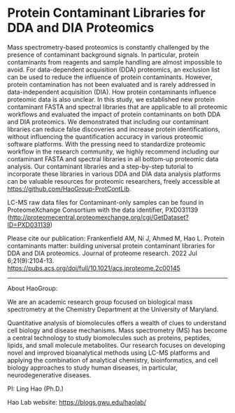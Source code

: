 # Protein Contaminant Libraries for DDA and DIA Proteomics

Mass spectrometry-based proteomics is constantly challenged by the presence of contaminant background signals. In particular, protein contaminants from reagents and sample handling are almost impossible to avoid. For data-dependent acquisition (DDA) proteomics, an exclusion list can be used to reduce the influence of protein contaminants. However, protein contamination has not been evaluated and is rarely addressed in data-independent acquisition (DIA). How protein contaminants influence proteomic data is also unclear. In this study, we established new protein contaminant FASTA and spectral libraries that are applicable to all proteomic workflows and evaluated the impact of protein contaminants on both DDA and DIA proteomics. We demonstrated that including our contaminant libraries can reduce false discoveries and increase protein identifications, without influencing the quantification accuracy in various proteomic software platforms. With the pressing need to standardize proteomic workflow in the research community, we highly recommend including our contaminant FASTA and spectral libraries in all bottom-up proteomic data analysis. Our contaminant libraries and a step-by-step tutorial to incorporate these libraries in various DDA and DIA data analysis platforms can be valuable resources for proteomic researchers, freely accessible at https://github.com/HaoGroup-ProtContLib.

LC-MS raw data files for Contaminant-only samples can be found in ProteomeXchange Consortium with the data identifier, PXD031139 (http://proteomecentral.proteomexchange.org/cgi/GetDataset?ID=PXD031139)

Please cite our publication: Frankenfield AM, Ni J, Ahmed M, Hao L. Protein contaminants matter: building universal protein contaminant libraries for DDA and DIA proteomics. Journal of proteome research. 2022 Jul 6;21(9):2104-13. 
https://pubs.acs.org/doi/full/10.1021/acs.jproteome.2c00145

---------------------------------------------------------------------------------------------------------------



About HaoGroup:


We are an academic research group focused on biological mass spectrometry at the Chemistry Department at the University of Maryland.

Quantitative analysis of biomolecules offers a wealth of clues to understand cell biology and disease mechanisms. Mass spectrometry (MS) has become a central technology to study biomolecules such as proteins, peptides, lipids, and small molecule metabolites. Our research focuses on developing novel and improved bioanalytical methods using LC-MS platforms and applying the combination of analytical chemistry, bioinformatics, and cell biology approaches to study human diseases, in particular, neurodegenerative diseases. 

PI: Ling Hao (Ph.D.)

Hao Lab website: https://blogs.gwu.edu/haolab/


